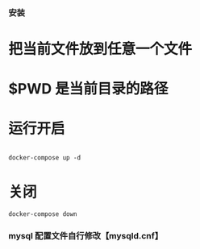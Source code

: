 ### 安装
# 把当前文件放到任意一个文件
# $PWD 是当前目录的路径
# 运行开启
```

docker-compose up -d

```
# 关闭
```
docker-compose down

```

### mysql 配置文件自行修改【mysqld.cnf】

